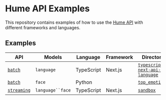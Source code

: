 # Hume API Examples

This repository contains examples of how to use the [Hume API](https://docs.hume.ai) with different frameworks and languages.

## Examples

| API     | Models     | Language             | Framework | Directory                                                                  |
| ------- | ---------- | -------------------- | ----------| -------------------------------------------------------------------------- |
| [`batch`](https://dev.hume.ai/docs/batch-api) | `language` | TypeScript           | Next.js   | [`typescript-next-api-language`](./typescript-next-api-language/README.md) |
| [`batch`](https://dev.hume.ai/docs/batch-api)| `face`| Python | |[`top_emotions`](/python-examples/top_emotions.py)|
| [`streaming`](https://dev.hume.ai/docs/streaming-api) | `language``face` |TypeScript| Next.js| [`sandbox`](./sandbox/README.md)
